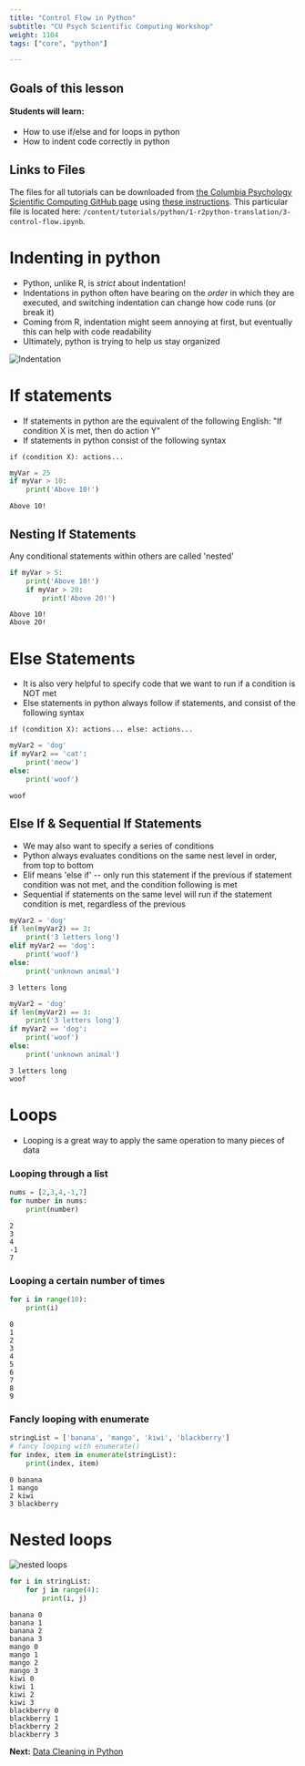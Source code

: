 ```yaml
---
title: "Control Flow in Python"
subtitle: "CU Psych Scientific Computing Workshop"
weight: 1104
tags: ["core", "python"]

---
```


## Goals of this lesson

#### Students will learn:
- How to use if/else and for loops in python
- How to indent code correctly in python

## Links to Files
The files for all tutorials can be downloaded from [the Columbia Psychology Scientific Computing GitHub page](https://github.com/cu-psych-computing/cu-psych-comp-tutorial) using [these instructions](/accessing-files/). This particular file is located here: `/content/tutorials/python/1-r2python-translation/3-control-flow.ipynb`.

# Indenting in python

- Python, unlike R, is *strict* about indentation! 
- Indentations in python often have bearing on the *order* in which they are executed, and switching indentation can change how code runs (or break it)
- Coming from R, indentation might seem annoying at first, but eventually this can help with code readability 
- Ultimately, python is trying to help us stay organized





![Indentation](https://www.python-course.eu/images/blocks.png)

    

# If statements

- If statements in python are the equivalent of the following English: "If condition X is met, then do action Y"
- If statements in python consist of the following syntax

`if (condition X):
    actions...`


```python
myVar = 25
if myVar > 10:
    print('Above 10!')
```

    Above 10!


## Nesting If Statements

Any conditional statements within others are called 'nested'


```python
if myVar > 5:
    print('Above 10!')
    if myVar > 20:
        print('Above 20!')
```

    Above 10!
    Above 20!


# Else Statements

- It is also very helpful to specify code that we want to run if a condition is NOT met
- Else statements in python always follow if statements, and consist of the following syntax

`if (condition X):
    actions...
 else:
    actions...`


```python
myVar2 = 'dog'
if myVar2 == 'cat':
    print('meow')
else:
    print('woof')
```

    woof


## Else If & Sequential If Statements

- We may also want to specify a series of conditions
- Python always evaluates conditions on the same nest level in order, from top to bottom 
- Elif means 'else if' -- only run this statement if the previous if statement condition was not met, and the condition following is met
- Sequential if statements on the same level will run if the statement condition is met, regardless of the previous


```python
myVar2 = 'dog'
if len(myVar2) == 3:
    print('3 letters long')
elif myVar2 == 'dog':
    print('woof')
else:
    print('unknown animal')
```

    3 letters long



```python
myVar2 = 'dog'
if len(myVar2) == 3:
    print('3 letters long')
if myVar2 == 'dog':
    print('woof')
else:
    print('unknown animal')
```

    3 letters long
    woof


# Loops

- Looping is a great way to apply the same operation to many pieces of data

### Looping through a list


```python
nums = [2,3,4,-1,7]
for number in nums:
    print(number)
```

    2
    3
    4
    -1
    7


### Looping a certain number of times



```python
for i in range(10):
    print(i)
```

    0
    1
    2
    3
    4
    5
    6
    7
    8
    9


### Fancly looping with enumerate


```python
stringList = ['banana', 'mango', 'kiwi', 'blackberry']
# fancy looping with enumerate()
for index, item in enumerate(stringList):
    print(index, item)
```

    0 banana
    1 mango
    2 kiwi
    3 blackberry


# Nested loops

![nested loops](https://javatutoring.com/wp-content/uploads/2016/12/loops-in-java.jpg)


```python
for i in stringList:
    for j in range(4):
        print(i, j)
```

    banana 0
    banana 1
    banana 2
    banana 3
    mango 0
    mango 1
    mango 2
    mango 3
    kiwi 0
    kiwi 1
    kiwi 2
    kiwi 3
    blackberry 0
    blackberry 1
    blackberry 2
    blackberry 3


**Next:** [Data Cleaning in Python](/tutorials/python/2-datacleaning/)
